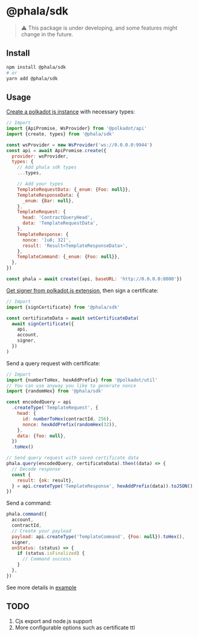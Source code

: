 # @phala/sdk

> ⚠️ This package is under developing, and some features might change in the future.

## Install

```sh
npm install @phala/sdk
# or
yarn add @phala/sdk
```

## Usage

[Create a polkadot js instance](https://polkadot.js.org/docs/api/start/create) with necessary types:

```javascript
// Import
import {ApiPromise, WsProvider} from '@polkadot/api'
import {create, types} from '@phala/sdk'

const wsProvider = new WsProvider('ws://0.0.0.0:9944')
const api = await ApiPromise.create({
  provider: wsProvider,
  types: {
    // Add phala sdk types
    ...types,

    // Add your types
    TemplateRequestData: {_enum: {Foo: null}},
    TemplateResponseData: {
      _enum: {Bar: null},
    },
    TemplateRequest: {
      head: 'ContractQueryHead',
      data: 'TemplateRequestData',
    },
    TemplateResponse: {
      nonce: '[u8; 32]',
      result: 'Result<TemplateResponseData>',
    },
    TemplateCommand: {_enum: {Foo: null}},
  },
})

const phala = await create({api, baseURL: 'http://0.0.0.0:8000'})
```

[Get signer from polkadot.js extension](https://polkadot.js.org/docs/extension/usage), then sign a certificate:

```javascript
// Import
import {signCertificate} from '@phala/sdk'

const certificateData = await setCertificateData(
  await signCertificate({
    api,
    account,
    signer,
  })
)
```

Send a query request with certificate:

```javascript
// Import
import {numberToHex, hexAddPrefix} from '@polkadot/util'
// You can use anyway you like to generate nonce
import {randomHex} from '@phala/sdk'

const encodedQuery = api
  .createType('TemplateRequest', {
    head: {
      id: numberToHex(contractId, 256),
      nonce: hexAddPrefix(randomHex(32)),
    },
    data: {foo: null},
  })
  .toHex()

// Send query request with saved certificate data
phala.query(encodedQuery, certificateData).then((data) => {
  // Decode response
  const {
    result: {ok: result},
  } = api.createType('TemplateResponse', hexAddPrefix(data)).toJSON()
})
```

Send a command:

```javascript
phala.command({
  account,
  contractId,
  // Create your payload
  payload: api.createType('TemplateCommand', {Foo: null}).toHex(),
  signer,
  onStatus: (status) => {
    if (status.isFinalized) {
      // Command success
    }
  },
})
```

See more details in [example](../example)

## TODO

1. Cjs export and node.js support
2. More configurable options such as certificate ttl
